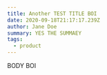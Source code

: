 ```yaml
---
title: Another TEST TITLE BOI
date: 2020-09-18T21:17:17.239Z
author: Jane Doe
summary: YES THE SUMMAEY
tags:
  - product
---
```

BODY BOI